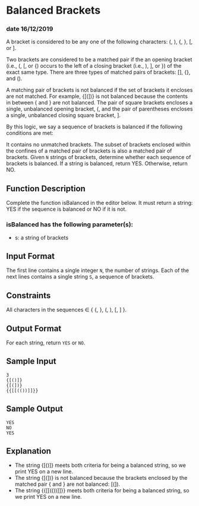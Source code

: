 # Balanced Brackets

### date 16/12/2019

A bracket is considered to be any one of the following characters: (, ), {, }, [, or ].

Two brackets are considered to be a matched pair if the an opening bracket (i.e., (, [, or {) occurs to the left of a closing bracket (i.e., ), ], or }) of the exact same type. There are three types of matched pairs of brackets: [], {}, and ().

A matching pair of brackets is not balanced if the set of brackets it encloses are not matched. For example, {[(])} is not balanced because the contents in between { and } are not balanced. The pair of square brackets encloses a single, unbalanced opening bracket, (, and the pair of parentheses encloses a single, unbalanced closing square bracket, ].

By this logic, we say a sequence of brackets is balanced if the following conditions are met:

It contains no unmatched brackets.
The subset of brackets enclosed within the confines of a matched pair of brackets is also a matched pair of brackets.
Given `N` strings of brackets, determine whether each sequence of brackets is balanced. If a string is balanced, return YES. Otherwise, return NO.

## Function Description

Complete the function isBalanced in the editor below. It must return a string: YES if the sequence is balanced or NO if it is not.

### isBalanced has the following parameter(s):

- s: a string of brackets

## Input Format

The first line contains a single integer `N`, the number of strings.
Each of the next lines contains a single string `S`, a sequence of brackets.

## Constraints

All characters in the sequences ∈ { {, }, (, ), [, ] }.

## Output Format

For each string, return `YES` or `NO`.

## Sample Input

```
3
{[()]}
{[(])}
{{[[(())]]}}
```

## Sample Output

```
YES
NO
YES
```

## Explanation

- The string {[()]} meets both criteria for being a balanced string, so we print YES on a new line.
- The string {[(])} is not balanced because the brackets enclosed by the matched pair { and } are not balanced: [(]).
- The string {{[[(())]]}} meets both criteria for being a balanced string, so we print YES on a new line.
